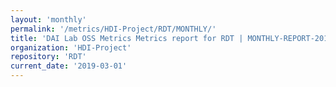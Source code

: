 ```yaml
---
layout: 'monthly'
permalink: '/metrics/HDI-Project/RDT/MONTHLY/'
title: 'DAI Lab OSS Metrics Metrics report for RDT | MONTHLY-REPORT-2019-03-01'
organization: 'HDI-Project'
repository: 'RDT'
current_date: '2019-03-01'
---
```

